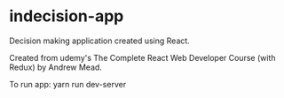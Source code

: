 # indecision-app
Decision making application created using React.

Created from udemy's The Complete React Web Developer Course (with Redux) by Andrew Mead.

To run app: yarn run dev-server

